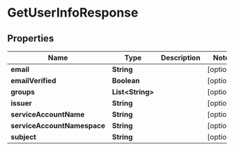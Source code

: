 

# GetUserInfoResponse

## Properties

Name | Type | Description | Notes
------------ | ------------- | ------------- | -------------
**email** | **String** |  |  [optional]
**emailVerified** | **Boolean** |  |  [optional]
**groups** | **List&lt;String&gt;** |  |  [optional]
**issuer** | **String** |  |  [optional]
**serviceAccountName** | **String** |  |  [optional]
**serviceAccountNamespace** | **String** |  |  [optional]
**subject** | **String** |  |  [optional]



